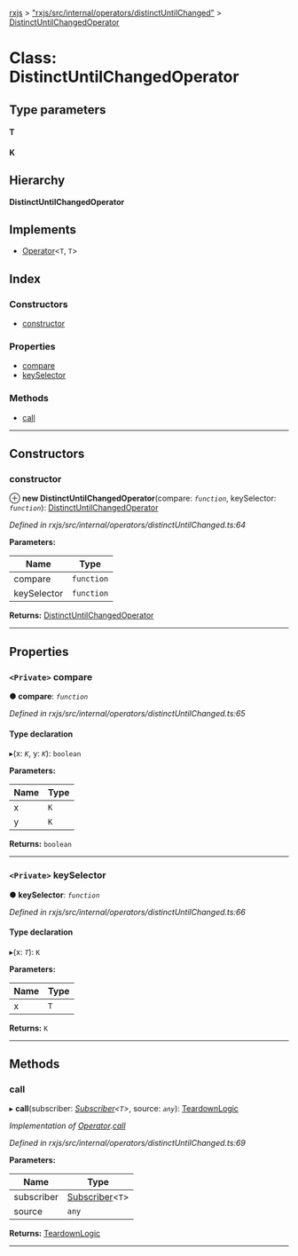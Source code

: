 [rxjs](../README.md) > ["rxjs/src/internal/operators/distinctUntilChanged"](../modules/_rxjs_src_internal_operators_distinctuntilchanged_.md) > [DistinctUntilChangedOperator](../classes/_rxjs_src_internal_operators_distinctuntilchanged_.distinctuntilchangedoperator.md)

# Class: DistinctUntilChangedOperator

## Type parameters
#### T 
#### K 
## Hierarchy

**DistinctUntilChangedOperator**

## Implements

* [Operator](../interfaces/_rxjs_src_internal_operator_.operator.md)<`T`, `T`>

## Index

### Constructors

* [constructor](_rxjs_src_internal_operators_distinctuntilchanged_.distinctuntilchangedoperator.md#constructor)

### Properties

* [compare](_rxjs_src_internal_operators_distinctuntilchanged_.distinctuntilchangedoperator.md#compare)
* [keySelector](_rxjs_src_internal_operators_distinctuntilchanged_.distinctuntilchangedoperator.md#keyselector)

### Methods

* [call](_rxjs_src_internal_operators_distinctuntilchanged_.distinctuntilchangedoperator.md#call)

---

## Constructors

<a id="constructor"></a>

###  constructor

⊕ **new DistinctUntilChangedOperator**(compare: *`function`*, keySelector: *`function`*): [DistinctUntilChangedOperator](_rxjs_src_internal_operators_distinctuntilchanged_.distinctuntilchangedoperator.md)

*Defined in rxjs/src/internal/operators/distinctUntilChanged.ts:64*

**Parameters:**

| Name | Type |
| ------ | ------ |
| compare | `function` |
| keySelector | `function` |

**Returns:** [DistinctUntilChangedOperator](_rxjs_src_internal_operators_distinctuntilchanged_.distinctuntilchangedoperator.md)

___

## Properties

<a id="compare"></a>

### `<Private>` compare

**● compare**: *`function`*

*Defined in rxjs/src/internal/operators/distinctUntilChanged.ts:65*

#### Type declaration
▸(x: *`K`*, y: *`K`*): `boolean`

**Parameters:**

| Name | Type |
| ------ | ------ |
| x | `K` |
| y | `K` |

**Returns:** `boolean`

___
<a id="keyselector"></a>

### `<Private>` keySelector

**● keySelector**: *`function`*

*Defined in rxjs/src/internal/operators/distinctUntilChanged.ts:66*

#### Type declaration
▸(x: *`T`*): `K`

**Parameters:**

| Name | Type |
| ------ | ------ |
| x | `T` |

**Returns:** `K`

___

## Methods

<a id="call"></a>

###  call

▸ **call**(subscriber: *[Subscriber](_rxjs_src_internal_subscriber_.subscriber.md)<`T`>*, source: *`any`*): [TeardownLogic](../modules/_rxjs_src_internal_types_.md#teardownlogic)

*Implementation of [Operator](../interfaces/_rxjs_src_internal_operator_.operator.md).[call](../interfaces/_rxjs_src_internal_operator_.operator.md#call)*

*Defined in rxjs/src/internal/operators/distinctUntilChanged.ts:69*

**Parameters:**

| Name | Type |
| ------ | ------ |
| subscriber | [Subscriber](_rxjs_src_internal_subscriber_.subscriber.md)<`T`> |
| source | `any` |

**Returns:** [TeardownLogic](../modules/_rxjs_src_internal_types_.md#teardownlogic)

___

